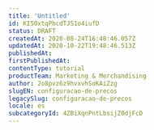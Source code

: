```yaml
---
title: 'Untitled'
id: KI50xtqPhcdTJS1o4iufD
status: DRAFT
createdAt: 2020-08-24T16:48:46.057Z
updatedAt: 2020-10-22T19:48:46.513Z
publishedAt: 
firstPublishedAt: 
contentType: tutorial
productTeam: Marketing & Merchandising
author: 2o8pvz6z9hvxvhSoKAiZzg
slugEN: configuracao-de-precos
legacySlug: configuracao-de-precos
locale: es
subcategoryId: 4ZBiXqnPntLbsijZ0djFcD
---
```



